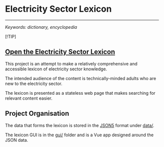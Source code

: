 # Electricity Sector Lexicon

----------------------------

_Keywords: dictionary, encyclopedia_

[!TIP]
## [Open the Electricity Sector Lexicon](https://INSERT_LINK_HERE)


This project is an attempt to make a relatively comprehensive and
accessible lexicon of electricity sector knowledge.

The intended audience of the content is technically-minded adults who
are new to the electricity sector.

The lexicon is presented as a stateless web page that makes searching
for relevant content easier.


## Project Organisation

The data that forms the lexicon is stored in the 
[JSON5](https://json5.org/) format under [data/](data).

The lexicon GUI is in the [gui/](gui) folder and is a Vue app 
designed around the JSON data.
